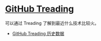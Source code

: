 # [GitHub Treading](https://github.com/trending)
可以通过 Treading 了解到最近什么技术比较火。

* [GitHub Treading 历史数据](https://github.com/yangwenmai/github-trending-backup)